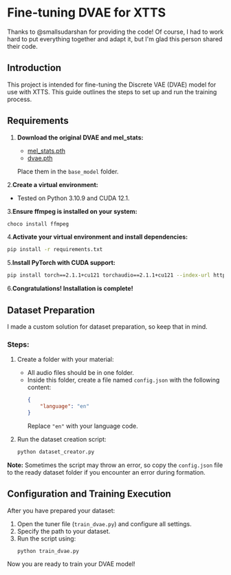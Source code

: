# Fine-tuning DVAE for XTTS

Thanks to @smallsudarshan for providing the code! Of course, I had to work hard to put everything together and adapt it, but I'm glad this person shared their code.

## Introduction

This project is intended for fine-tuning the Discrete VAE (DVAE) model for use with XTTS. This guide outlines the steps to set up and run the training process.

## Requirements

1. **Download the original DVAE and mel_stats:**
   - [mel_stats.pth](https://huggingface.co/coqui/XTTS-v2/resolve/main/mel_stats.pth?download=true)
   - [dvae.pth](https://huggingface.co/coqui/XTTS-v2/resolve/main/dvae.pth?download=true)

   Place them in the `base_model` folder.

2.**Create a virtual environment:**
   - Tested on Python 3.10.9 and CUDA 12.1.

3.**Ensure ffmpeg is installed on your system:**
   ```sh
   choco install ffmpeg
   ```

4.**Activate your virtual environment and install dependencies:**
   ```sh
   pip install -r requirements.txt
   ```

5.**Install PyTorch with CUDA support:**
   ```sh
   pip install torch==2.1.1+cu121 torchaudio==2.1.1+cu121 --index-url https://download.pytorch.org/whl/cu121
   ```

6.**Congratulations! Installation is complete!**

## Dataset Preparation

I made a custom solution for dataset preparation, so keep that in mind.

### Steps:

1. Create a folder with your material:
    - All audio files should be in one folder.
    - Inside this folder, create a file named `config.json` with the following content:
      ```json
      {
          "language": "en"
      }
      ```
      Replace `"en"` with your language code.

2. Run the dataset creation script:
    ```sh
    python dataset_creator.py
    ```

**Note:** Sometimes the script may throw an error, so copy the `config.json` file to the ready dataset folder if you encounter an error during formation.

## Configuration and Training Execution

After you have prepared your dataset:

1. Open the tuner file (`train_dvae.py`) and configure all settings.
2. Specify the path to your dataset.
3. Run the script using:
    ```sh
    python train_dvae.py
    ```

Now you are ready to train your DVAE model!
